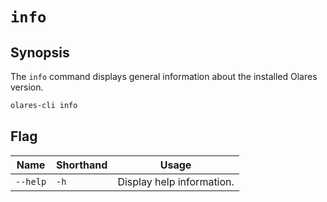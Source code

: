 # `info`

## Synopsis
The `info` command displays general information about the installed Olares version.

```bash
olares-cli info
```

## Flag

| Name     | Shorthand | Usage                     |
|----------|-----------|---------------------------|
| `--help` | `-h`      | Display help information. |
